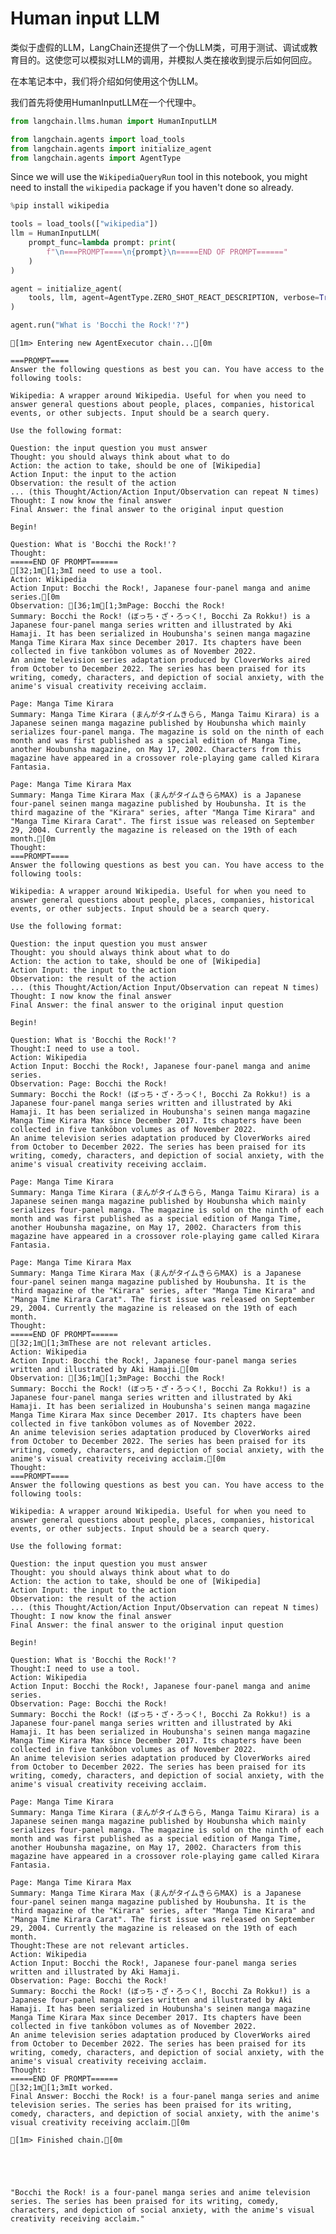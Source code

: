 # Human input LLM

类似于虚假的LLM，LangChain还提供了一个伪LLM类，可用于测试、调试或教育目的。这使您可以模拟对LLM的调用，并模拟人类在接收到提示后如何回应。

在本笔记本中，我们将介绍如何使用这个伪LLM。

我们首先将使用HumanInputLLM在一个代理中。


```python
from langchain.llms.human import HumanInputLLM
```


```python
from langchain.agents import load_tools
from langchain.agents import initialize_agent
from langchain.agents import AgentType
```

Since we will use the `WikipediaQueryRun` tool in this notebook, you might need to install the `wikipedia` package if you haven't done so already.


```python
%pip install wikipedia
```


```python
tools = load_tools(["wikipedia"])
llm = HumanInputLLM(
    prompt_func=lambda prompt: print(
        f"\n===PROMPT====\n{prompt}\n=====END OF PROMPT======"
    )
)
```


```python
agent = initialize_agent(
    tools, llm, agent=AgentType.ZERO_SHOT_REACT_DESCRIPTION, verbose=True
)
```


```python
agent.run("What is 'Bocchi the Rock!'?")
```

    
    
    [1m> Entering new AgentExecutor chain...[0m
    
    ===PROMPT====
    Answer the following questions as best you can. You have access to the following tools:
    
    Wikipedia: A wrapper around Wikipedia. Useful for when you need to answer general questions about people, places, companies, historical events, or other subjects. Input should be a search query.
    
    Use the following format:
    
    Question: the input question you must answer
    Thought: you should always think about what to do
    Action: the action to take, should be one of [Wikipedia]
    Action Input: the input to the action
    Observation: the result of the action
    ... (this Thought/Action/Action Input/Observation can repeat N times)
    Thought: I now know the final answer
    Final Answer: the final answer to the original input question
    
    Begin!
    
    Question: What is 'Bocchi the Rock!'?
    Thought:
    =====END OF PROMPT======
    [32;1m[1;3mI need to use a tool.
    Action: Wikipedia
    Action Input: Bocchi the Rock!, Japanese four-panel manga and anime series.[0m
    Observation: [36;1m[1;3mPage: Bocchi the Rock!
    Summary: Bocchi the Rock! (ぼっち・ざ・ろっく!, Bocchi Za Rokku!) is a Japanese four-panel manga series written and illustrated by Aki Hamaji. It has been serialized in Houbunsha's seinen manga magazine Manga Time Kirara Max since December 2017. Its chapters have been collected in five tankōbon volumes as of November 2022.
    An anime television series adaptation produced by CloverWorks aired from October to December 2022. The series has been praised for its writing, comedy, characters, and depiction of social anxiety, with the anime's visual creativity receiving acclaim.
    
    Page: Manga Time Kirara
    Summary: Manga Time Kirara (まんがタイムきらら, Manga Taimu Kirara) is a Japanese seinen manga magazine published by Houbunsha which mainly serializes four-panel manga. The magazine is sold on the ninth of each month and was first published as a special edition of Manga Time, another Houbunsha magazine, on May 17, 2002. Characters from this magazine have appeared in a crossover role-playing game called Kirara Fantasia.
    
    Page: Manga Time Kirara Max
    Summary: Manga Time Kirara Max (まんがタイムきららMAX) is a Japanese four-panel seinen manga magazine published by Houbunsha. It is the third magazine of the "Kirara" series, after "Manga Time Kirara" and "Manga Time Kirara Carat". The first issue was released on September 29, 2004. Currently the magazine is released on the 19th of each month.[0m
    Thought:
    ===PROMPT====
    Answer the following questions as best you can. You have access to the following tools:
    
    Wikipedia: A wrapper around Wikipedia. Useful for when you need to answer general questions about people, places, companies, historical events, or other subjects. Input should be a search query.
    
    Use the following format:
    
    Question: the input question you must answer
    Thought: you should always think about what to do
    Action: the action to take, should be one of [Wikipedia]
    Action Input: the input to the action
    Observation: the result of the action
    ... (this Thought/Action/Action Input/Observation can repeat N times)
    Thought: I now know the final answer
    Final Answer: the final answer to the original input question
    
    Begin!
    
    Question: What is 'Bocchi the Rock!'?
    Thought:I need to use a tool.
    Action: Wikipedia
    Action Input: Bocchi the Rock!, Japanese four-panel manga and anime series.
    Observation: Page: Bocchi the Rock!
    Summary: Bocchi the Rock! (ぼっち・ざ・ろっく!, Bocchi Za Rokku!) is a Japanese four-panel manga series written and illustrated by Aki Hamaji. It has been serialized in Houbunsha's seinen manga magazine Manga Time Kirara Max since December 2017. Its chapters have been collected in five tankōbon volumes as of November 2022.
    An anime television series adaptation produced by CloverWorks aired from October to December 2022. The series has been praised for its writing, comedy, characters, and depiction of social anxiety, with the anime's visual creativity receiving acclaim.
    
    Page: Manga Time Kirara
    Summary: Manga Time Kirara (まんがタイムきらら, Manga Taimu Kirara) is a Japanese seinen manga magazine published by Houbunsha which mainly serializes four-panel manga. The magazine is sold on the ninth of each month and was first published as a special edition of Manga Time, another Houbunsha magazine, on May 17, 2002. Characters from this magazine have appeared in a crossover role-playing game called Kirara Fantasia.
    
    Page: Manga Time Kirara Max
    Summary: Manga Time Kirara Max (まんがタイムきららMAX) is a Japanese four-panel seinen manga magazine published by Houbunsha. It is the third magazine of the "Kirara" series, after "Manga Time Kirara" and "Manga Time Kirara Carat". The first issue was released on September 29, 2004. Currently the magazine is released on the 19th of each month.
    Thought:
    =====END OF PROMPT======
    [32;1m[1;3mThese are not relevant articles.
    Action: Wikipedia
    Action Input: Bocchi the Rock!, Japanese four-panel manga series written and illustrated by Aki Hamaji.[0m
    Observation: [36;1m[1;3mPage: Bocchi the Rock!
    Summary: Bocchi the Rock! (ぼっち・ざ・ろっく!, Bocchi Za Rokku!) is a Japanese four-panel manga series written and illustrated by Aki Hamaji. It has been serialized in Houbunsha's seinen manga magazine Manga Time Kirara Max since December 2017. Its chapters have been collected in five tankōbon volumes as of November 2022.
    An anime television series adaptation produced by CloverWorks aired from October to December 2022. The series has been praised for its writing, comedy, characters, and depiction of social anxiety, with the anime's visual creativity receiving acclaim.[0m
    Thought:
    ===PROMPT====
    Answer the following questions as best you can. You have access to the following tools:
    
    Wikipedia: A wrapper around Wikipedia. Useful for when you need to answer general questions about people, places, companies, historical events, or other subjects. Input should be a search query.
    
    Use the following format:
    
    Question: the input question you must answer
    Thought: you should always think about what to do
    Action: the action to take, should be one of [Wikipedia]
    Action Input: the input to the action
    Observation: the result of the action
    ... (this Thought/Action/Action Input/Observation can repeat N times)
    Thought: I now know the final answer
    Final Answer: the final answer to the original input question
    
    Begin!
    
    Question: What is 'Bocchi the Rock!'?
    Thought:I need to use a tool.
    Action: Wikipedia
    Action Input: Bocchi the Rock!, Japanese four-panel manga and anime series.
    Observation: Page: Bocchi the Rock!
    Summary: Bocchi the Rock! (ぼっち・ざ・ろっく!, Bocchi Za Rokku!) is a Japanese four-panel manga series written and illustrated by Aki Hamaji. It has been serialized in Houbunsha's seinen manga magazine Manga Time Kirara Max since December 2017. Its chapters have been collected in five tankōbon volumes as of November 2022.
    An anime television series adaptation produced by CloverWorks aired from October to December 2022. The series has been praised for its writing, comedy, characters, and depiction of social anxiety, with the anime's visual creativity receiving acclaim.
    
    Page: Manga Time Kirara
    Summary: Manga Time Kirara (まんがタイムきらら, Manga Taimu Kirara) is a Japanese seinen manga magazine published by Houbunsha which mainly serializes four-panel manga. The magazine is sold on the ninth of each month and was first published as a special edition of Manga Time, another Houbunsha magazine, on May 17, 2002. Characters from this magazine have appeared in a crossover role-playing game called Kirara Fantasia.
    
    Page: Manga Time Kirara Max
    Summary: Manga Time Kirara Max (まんがタイムきららMAX) is a Japanese four-panel seinen manga magazine published by Houbunsha. It is the third magazine of the "Kirara" series, after "Manga Time Kirara" and "Manga Time Kirara Carat". The first issue was released on September 29, 2004. Currently the magazine is released on the 19th of each month.
    Thought:These are not relevant articles.
    Action: Wikipedia
    Action Input: Bocchi the Rock!, Japanese four-panel manga series written and illustrated by Aki Hamaji.
    Observation: Page: Bocchi the Rock!
    Summary: Bocchi the Rock! (ぼっち・ざ・ろっく!, Bocchi Za Rokku!) is a Japanese four-panel manga series written and illustrated by Aki Hamaji. It has been serialized in Houbunsha's seinen manga magazine Manga Time Kirara Max since December 2017. Its chapters have been collected in five tankōbon volumes as of November 2022.
    An anime television series adaptation produced by CloverWorks aired from October to December 2022. The series has been praised for its writing, comedy, characters, and depiction of social anxiety, with the anime's visual creativity receiving acclaim.
    Thought:
    =====END OF PROMPT======
    [32;1m[1;3mIt worked.
    Final Answer: Bocchi the Rock! is a four-panel manga series and anime television series. The series has been praised for its writing, comedy, characters, and depiction of social anxiety, with the anime's visual creativity receiving acclaim.[0m
    
    [1m> Finished chain.[0m
    




    "Bocchi the Rock! is a four-panel manga series and anime television series. The series has been praised for its writing, comedy, characters, and depiction of social anxiety, with the anime's visual creativity receiving acclaim."


